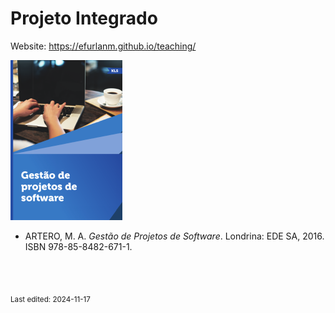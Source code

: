 # Projeto Integrado

Website: <https://efurlanm.github.io/teaching/>

![](img/artero.png)

- ARTERO, M. A. *Gestão de Projetos de Software*. Londrina: EDE SA, 2016. ISBN 978-85-8482-671-1.

<br><br><p><sub>Last edited: 2024-11-17</sub></p>
